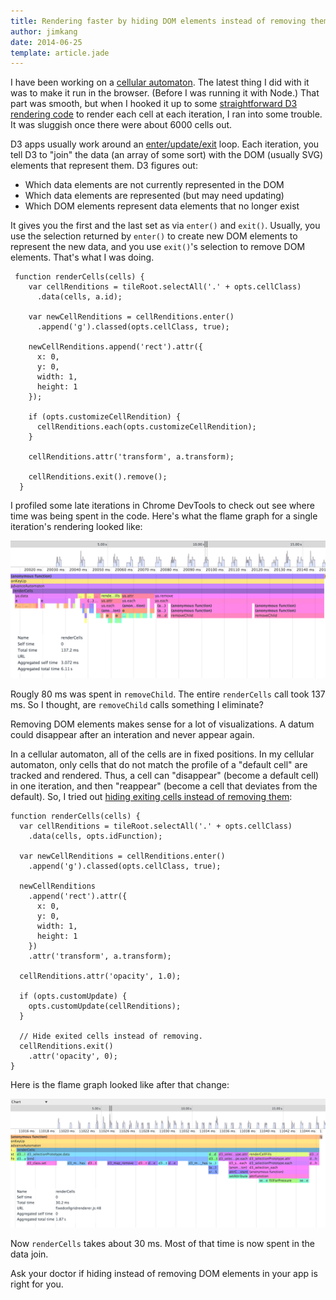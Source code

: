 ```yaml
---
title: Rendering faster by hiding DOM elements instead of removing them
author: jimkang
date: 2014-06-25
template: article.jade
---
```


I have been working on a [cellular automaton](https://github.com/jimkang/reactivecell). The latest thing I did with it was to make it run in the browser. (Before I was running it with Node.) That part was smooth, but when I hooked it up to some [straightforward D3 rendering code](https://github.com/jimkang/cellgridrenderer) to render each cell at each iteration, I ran into some trouble. It was sluggish once there were about 6000 cells out.

<span class="more"></span>

D3 apps usually work around an [enter/update/exit](http://bost.ocks.org/mike/join/) loop. Each iteration, you tell D3 to "join" the data (an array of some sort) with the DOM (usually SVG) elements that represent them. D3 figures out:
- Which data elements are not currently represented in the DOM
- Which data elements are represented (but may need updating)
- Which DOM elements represent data elements that no longer exist

It gives you the first and the last set as via `enter()` and `exit()`. Usually, you use the selection returned by `enter()` to create new DOM elements to represent the new data, and you use `exit()`'s selection to remove DOM elements. That's what I was doing.

     function renderCells(cells) {
        var cellRenditions = tileRoot.selectAll('.' + opts.cellClass)
          .data(cells, a.id);

        var newCellRenditions = cellRenditions.enter()
          .append('g').classed(opts.cellClass, true);

        newCellRenditions.append('rect').attr({
          x: 0,
          y: 0,
          width: 1,
          height: 1
        });

        if (opts.customizeCellRendition) {
          cellRenditions.each(opts.customizeCellRendition);
        }

        cellRenditions.attr('transform', a.transform);

        cellRenditions.exit().remove();
      }

I profiled some late iterations in Chrome DevTools to check out see where time was being spent in the code. Here's what the flame graph for a single iteration's rendering looked like:

<img class="fit-to-width" src="renderCells-profile-with-remove.png" alt="Flame graph screenshot" />

Rougly 80 ms was spent in `removeChild`. The entire `renderCells` call took 137 ms. So I thought, are `removeChild` calls something I eliminate?

Removing DOM elements makes sense for a lot of visualizations. A datum could disappear after an interation and never appear again.

In a cellular automaton, all of the cells are in fixed positions. In my cellular automaton, only cells that do not match the profile of a "default cell" are tracked and rendered. Thus, a cell can "disappear" (become a default cell) in one iteration, and then "reappear" (become a cell that deviates from the default). So, I tried out [hiding exiting cells instead of removing them](https://github.com/jimkang/cellgridrenderer/blob/master/fixedcellgridrenderer.js):

    function renderCells(cells) {
      var cellRenditions = tileRoot.selectAll('.' + opts.cellClass)
        .data(cells, opts.idFunction);

      var newCellRenditions = cellRenditions.enter()
        .append('g').classed(opts.cellClass, true);

      newCellRenditions
        .append('rect').attr({
          x: 0,
          y: 0,
          width: 1,
          height: 1
        })
        .attr('transform', a.transform);

      cellRenditions.attr('opacity', 1.0);

      if (opts.customUpdate) {
        opts.customUpdate(cellRenditions);
      }

      // Hide exited cells instead of removing.
      cellRenditions.exit()
        .attr('opacity', 0);
    }

Here is the flame graph looked like after that change:

<img class="fit-to-width" src="renderCells-profile-without-remove.png" alt="Flame graph screenshot" />

Now `renderCells` takes about 30 ms. Most of that time is now spent in the data join.

Ask your doctor if hiding instead of removing DOM elements in your app is right for you.
